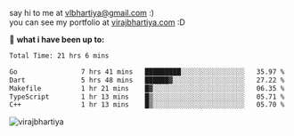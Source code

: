 say hi to me at [vlbhartiya@gmail.com](mailto:vlbhartiya@gmail.com) :)<br/>
you can see my portfolio at [virajbhartiya.com](https://virajbhartiya.com) :D<br/>


🚀 **what i have been up to:**

<!--START_SECTION:waka-->

```txt
Total Time: 21 hrs 6 mins

Go                7 hrs 41 mins   █████████░░░░░░░░░░░░░░░░   35.97 %
Dart              5 hrs 48 mins   ██████▓░░░░░░░░░░░░░░░░░░   27.22 %
Makefile          1 hr 21 mins    █▓░░░░░░░░░░░░░░░░░░░░░░░   06.35 %
TypeScript        1 hr 13 mins    █▒░░░░░░░░░░░░░░░░░░░░░░░   05.71 %
C++               1 hr 13 mins    █▒░░░░░░░░░░░░░░░░░░░░░░░   05.70 %
```

<!--END_SECTION:waka-->

<p align="left"> <img src="https://komarev.com/ghpvc/?username=virajbhartiya&color=blue" alt="virajbhartiya" /> </p>
